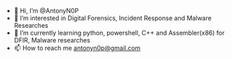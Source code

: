- 👋 Hi, I’m @AntonyN0P
- 👀 I’m interested in Digital Forensics, Incident Response and Malware Researches
- 🌱 I’m currently learning python, powershell, C++ and Assembler(x86) for DFIR, Malware researches
- 📫 How to reach me antonyn0p@gmail.com

<!---
AntonyN0P/AntonyN0P is a ✨ special ✨ repository because its `README.md` (this file) appears on your GitHub profile.
You can click the Preview link to take a look at your changes.
--->
